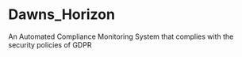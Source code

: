 # Dawns_Horizon
An Automated Compliance Monitoring System that complies with the security policies of GDPR
